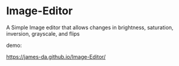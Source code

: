 # Image-Editor
 A Simple Image editor that allows changes in brightness, saturation, inversion, grayscale, and flips

demo:

https://james-da.github.io/Image-Editor/
